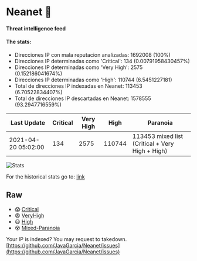 # Neanet :hocho:
#### Threat intelligence feed
#### The stats:

- Direcciones IP con mala reputacion analizadas: 1692008 (100%)
- Direcciones IP determinadas como 'Critical':  134 (0.00791958430457%)
- Direcciones IP determinadas como 'Very High':  2575 (0.152186041674%)
- Direcciones IP determinadas como 'High':  110744 (6.5451227181)
- Total de direcciones IP indexadas en Neanet:  113453 (6.70522834407%)
- Total de direcciones IP descartadas en Neanet:  1578555 (93.2947716559%)

| Last Update | Critical | Very High | High | Paranoia |
| --- | --- | --- | --- | --- |
| 2021-04-20 05:02:00 | 134 | 2575 | 110744 | 113453 mixed list (Critical + Very High + High)|

![Stats](https://docs.google.com/spreadsheets/d/e/2PACX-1vSnaNMIXVabIpDJjufMlzH7poXnshF3mgd8Is1g9ytUEzVsP5my4Trn8f-xkoLLQ38xpL3HtmUexLo6/pubchart?oid=501124687&format=image)

For the historical stats go to: [link](/stats.csv)
## Raw
- :scream: [Critical](https://raw.githubusercontent.com/JavaGarcia/Neanet/master/blacklists/neanet_critical.txt)
- :fearful: [VeryHigh](https://raw.githubusercontent.com/JavaGarcia/Neanet/master/blacklists/neanet_veryHigh.txtt)
- :frowning: [High](https://raw.githubusercontent.com/JavaGarcia/Neanet/master/blacklists/neanet_high.txt)
- :dizzy_face: [Mixed-Paranoia](https://raw.githubusercontent.com/JavaGarcia/Neanet/master/blacklists/neanet_all.txt)


Your IP is indexed? You may request to takedown. [https://github.com/JavaGarcia/Neanet/issues](https://github.com/JavaGarcia/Neanet/issues)

























































































































































































































































































































































































































































































































































































































































































































































































































































































































































































































































































































































































































































































































































































































































































































































































































































































































































































































































































































































































































































































































































































































































































































































































































































































































































































































































































































































































































































































































































































































































































































































































































































































































































































































































































































































































































































































































































































































































































































































































































































































































































































































































































































































































































































































































































































































































































































































































































































































































































































































































































































































































































































































































































































































































































































































































































































































































































































































































































































































